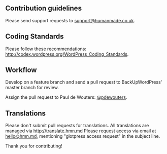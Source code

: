 ## Contribution guidelines ##

Please send support requests to support@humanmade.co.uk.

## Coding Standards ##

Please follow these recommendations: http://codex.wordpress.org/WordPress_Coding_Standards.

## Workflow ##
Develop on a feature branch and send a pull request to BackUpWordPress' master branch for review.

Assign the pull request to Paul de Wouters: [@pdewouters](https://github.com/pdewouters).

## Translations ##

Please don't submit pull requests for translations. All translations are managed via http://translate.hmn.md
Please request access via email at hello@hmn.md, mentioning "glotpress access request" in the subject line.

Thank you for contributing!
